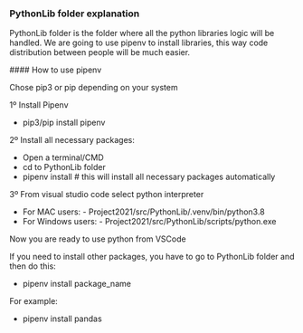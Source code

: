 ### PythonLib folder explanation

PythonLib folder is the folder where all the python libraries
logic will be handled. We are going to use pipenv to install libraries, this way code distribution between people will be much easier.

#### How to use pipenv

Chose pip3 or pip depending on your system

1º Install Pipenv

- pip3/pip install pipenv

2º Install all necessary packages:

- Open a terminal/CMD
- cd to PythonLib folder
- pipenv install # this will install all necessary packages automatically

3º From visual studio code select python interpreter

- For MAC users: - Project2021/src/PythonLib/.venv/bin/python3.8
- For Windows users: - Project2021/src/PythonLib/scripts/python.exe

Now you are ready to use python from VSCode

If you need to install other packages, you have to go to PythonLib folder and then do this:

- pipenv install package_name

For example:

- pipenv install pandas
